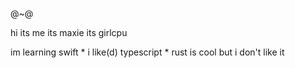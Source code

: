 @~@

hi its me its maxie its girlcpu

im learning swift * i like(d) typescript * rust is cool but i don't like it
